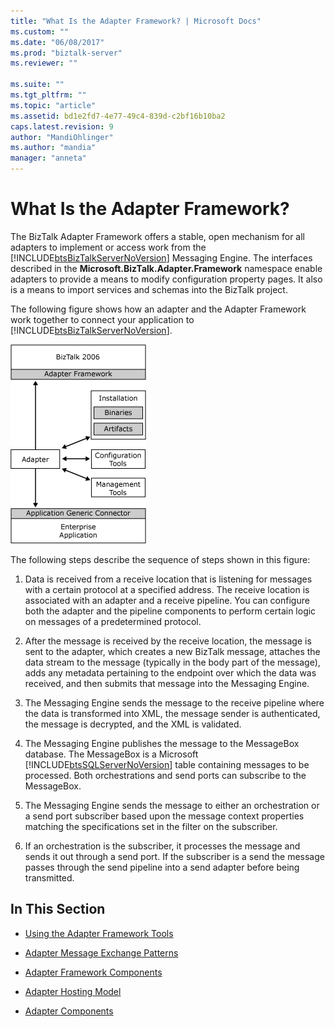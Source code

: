 ```yaml
---
title: "What Is the Adapter Framework? | Microsoft Docs"
ms.custom: ""
ms.date: "06/08/2017"
ms.prod: "biztalk-server"
ms.reviewer: ""

ms.suite: ""
ms.tgt_pltfrm: ""
ms.topic: "article"
ms.assetid: bd1e2fd7-4e77-49c4-839d-c2bf16b10ba2
caps.latest.revision: 9
author: "MandiOhlinger"
ms.author: "mandia"
manager: "anneta"
---
```

# What Is the Adapter Framework?
The BizTalk Adapter Framework offers a stable, open mechanism for all adapters to implement or access work from the [!INCLUDE[btsBizTalkServerNoVersion](../includes/btsbiztalkservernoversion-md.md)] Messaging Engine. The interfaces described in the **Microsoft.BizTalk.Adapter.Framework** namespace enable adapters to provide a means to modify configuration property pages. It also is a means to import services and schemas into the BizTalk project.  
  
 The following figure shows how an adapter and the Adapter Framework work together to connect your application to [!INCLUDE[btsBizTalkServerNoVersion](../includes/btsbiztalkservernoversion-md.md)].  
  
 ![The adapter framework](../core/media/ebiz-sdk-adpttoday.gif "ebiz_sdk_adpttoday")  
  
 The following steps describe the sequence of steps shown in this figure:  
  
1.  Data is received from a receive location that is listening for messages with a certain protocol at a specified address. The receive location is associated with an adapter and a receive pipeline. You can configure both the adapter and the pipeline components to perform certain logic on messages of a predetermined protocol.  
  
2.  After the message is received by the receive location, the message is sent to the adapter, which creates a new BizTalk message, attaches the data stream to the message (typically in the body part of the message), adds any metadata pertaining to the endpoint over which the data was received, and then submits that message into the Messaging Engine.  
  
3.  The Messaging Engine sends the message to the receive pipeline where the data is transformed into XML, the message sender is authenticated, the message is decrypted, and the XML is validated.  
  
4.  The Messaging Engine publishes the message to the MessageBox database. The MessageBox is a Microsoft [!INCLUDE[btsSQLServerNoVersion](../includes/btssqlservernoversion-md.md)] table containing messages to be processed. Both orchestrations and send ports can subscribe to the MessageBox.  
  
5.  The Messaging Engine sends the message to either an orchestration or a send port subscriber based upon the message context properties matching the specifications set in the filter on the subscriber.  
  
6.  If an orchestration is the subscriber, it processes the message and sends it out through a send port. If the subscriber is a send the message passes through the send pipeline into a send adapter before being transmitted.  
  
## In This Section  
  
-   [Using the Adapter Framework Tools](../core/using-the-adapter-framework-tools.md)  
  
-   [Adapter Message Exchange Patterns](../core/adapter-message-exchange-patterns.md)  
  
-   [Adapter Framework Components](../core/adapter-framework-components.md)  
  
-   [Adapter Hosting Model](../core/adapter-hosting-model.md)  
  
-   [Adapter Components](../core/adapter-components.md)